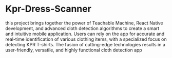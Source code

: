 # Kpr-Dress-Scanner
 this project brings together the power of Teachable Machine, React Native development, and advanced cloth detection algorithms to create a smart and intuitive mobile application. Users can rely on the app for accurate and real-time identification of various clothing items, with a specialized focus on detecting KPR T-shirts. The fusion of cutting-edge technologies results in a user-friendly, versatile, and highly functional cloth detection app
